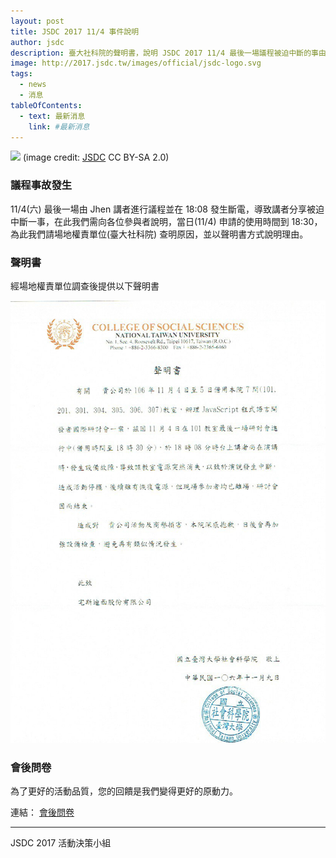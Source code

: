 ```yaml
---
layout: post
title: JSDC 2017 11/4 事件說明
author: jsdc
description: 臺大社科院的聲明書，說明 JSDC 2017 11/4 最後一場議程被迫中斷的事由
image: http://2017.jsdc.tw/images/official/jsdc-logo.svg
tags:
  - news
  - 消息
tableOfContents:
  - text: 最新消息
    link: #最新消息
---
```


![](http://2017.jsdc.tw/images/official/jsdc-logo.svg)
(image credit: [JSDC](http://jsdc.tw) CC BY-SA 2.0)

### 議程事故發生

11/4(六) 最後一場由 Jhen 講者進行議程並在 18:08 發生斷電，導致講者分享被迫中斷一事，在此我們需向各位參與者說明，當日(11/4) 申請的使用時間到 18:30，為此我們請場地權責單位(臺大社科院) 查明原因，並以聲明書方式說明理由。

### 聲明書

經場地權責單位調查後提供以下聲明書

![](/src/images/post/20171115_ntu_college_of_social_sciences_decalration.jpg)

### 會後問卷

為了更好的活動品質，您的回饋是我們變得更好的原動力。

連結： [會後問卷](https://goo.gl/WCD5Ar)

---
JSDC 2017 活動決策小組
